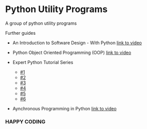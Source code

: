# Python Utility Programs
A group of python utility programs

Further guides

- An Introduction to Software Design - With Python [link to video](https://www.youtube.com/watch?v=-njsRb8Tn70)
- Python Object Oriented Programming (OOP) [link to video](https://www.youtube.com/watch?v=JeznW_7DlB0)
- Expert Python Tutorial Series
  - [#1](https://www.youtube.com/watch?v=mclfteWlT2Q)
  - [#2](https://www.youtube.com/watch?v=z11P9sojHuM)
  - [#3](https://www.youtube.com/watch?v=NAQEj-c2CI8)
  - [#4](https://www.youtube.com/watch?v=tfCz563ebsU)
  - [#5](https://www.youtube.com/watch?v=2eiFCQ-YAf4)
  - [#6](https://www.youtube.com/watch?v=Lv1treHIckI)

- Aynchronous Programming in Python [link to video](https://www.youtube.com/watch?v=t5Bo1Je9EmE)

### HAPPY CODING